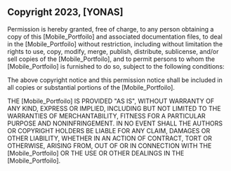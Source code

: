 ## Copyright 2023, [YONAS]


Permission is hereby granted, free of charge, to any person obtaining a copy of this [Mobile_Portfoilo] and associated documentation files, to deal in the [Mobile_Portfoilo] without restriction, including without limitation the rights to use, copy, modify, merge, publish, distribute, sublicense, and/or sell copies of the [Mobile_Portfoilo], and to permit persons to whom the [Mobile_Portfoilo] is furnished to do so, subject to the following conditions:

The above copyright notice and this permission notice shall be included in all copies or substantial portions of the [Mobile_Portfoilo].

THE [Mobile_Portfoilo] IS PROVIDED "AS IS", WITHOUT WARRANTY OF ANY KIND, EXPRESS OR IMPLIED, INCLUDING BUT NOT LIMITED TO THE WARRANTIES OF MERCHANTABILITY, FITNESS FOR A PARTICULAR PURPOSE AND NONINFRINGEMENT. IN NO EVENT SHALL THE AUTHORS OR COPYRIGHT HOLDERS BE LIABLE FOR ANY CLAIM, DAMAGES OR OTHER LIABILITY, WHETHER IN AN ACTION OF CONTRACT, TORT OR OTHERWISE, ARISING FROM, OUT OF OR IN CONNECTION WITH THE [Mobile_Portfoilo] OR THE USE OR OTHER DEALINGS IN THE [Mobile_Portfoilo].
